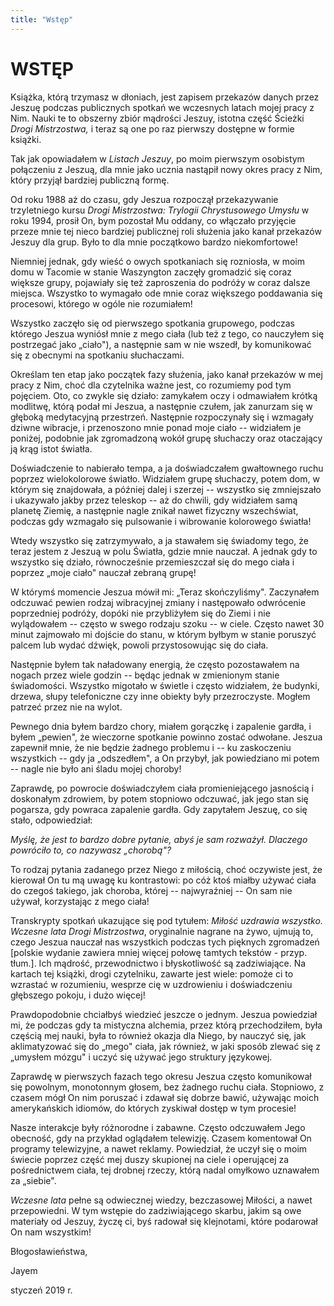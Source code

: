 ```yaml
---
title: "Wstęp"
---
```



# WSTĘP


Książka, którą trzymasz w dłoniach, jest zapisem przekazów danych przez Jeszuę podczas publicznych spotkań we wczesnych latach mojej pracy z Nim. Nauki te to obszerny zbiór mądrości Jeszuy, istotna część Ścieżki *Drogi Mistrzostwa,* i teraz są one po raz pierwszy dostępne w formie książki.

Tak jak opowiadałem w *Listach Jeszuy*, po moim pierwszym osobistym połączeniu z Jeszuą, dla mnie jako ucznia nastąpił nowy okres pracy z Nim, który przyjął bardziej publiczną formę.

Od roku 1988 aż do czasu, gdy Jeszua rozpoczął przekazywanie trzyletniego kursu *Drogi Mistrzostwa: Trylogii Chrystusowego Umysłu* w roku 1994, prosił On, bym pozostał Mu oddany, co włączało przyjęcie przeze mnie tej nieco bardziej publicznej roli służenia jako kanał przekazów Jeszuy dla grup. Było to dla mnie początkowo bardzo niekomfortowe!

Niemniej jednak, gdy wieść o owych spotkaniach się rozniosła, w moim domu w Tacomie w stanie Waszyngton zaczęły gromadzić się coraz większe grupy, pojawiały się też zaproszenia do podróży w coraz dalsze miejsca. Wszystko to wymagało ode mnie coraz większego poddawania się procesowi, którego w ogóle nie rozumiałem!

Wszystko zaczęło się od pierwszego spotkania grupowego, podczas którego Jeszua wyniósł mnie z mego ciała (lub też z tego, co nauczyłem się postrzegać jako „ciało"), a następnie sam w nie wszedł, by komunikować się z obecnymi na spotkaniu słuchaczami.

Określam ten etap jako początek fazy służenia, jako kanał przekazów w mej pracy z Nim, choć dla czytelnika ważne jest, co rozumiemy pod tym pojęciem. Oto, co zwykle się działo: zamykałem oczy i odmawiałem krótką modlitwę, którą podał mi Jeszua, a następnie czułem, jak zanurzam się w głęboką medytacyjną przestrzeń. Następnie rozpoczynały się i wzmagały dziwne wibracje, i przenoszono mnie ponad moje ciało -- widziałem je poniżej, podobnie jak zgromadzoną wokół grupę słuchaczy oraz otaczający ją krąg istot światła.

Doświadczenie to nabierało  tempa, a ja doświadczałem gwałtownego ruchu poprzez wielokolorowe światło. Widziałem grupę słuchaczy, potem dom, w którym się znajdowała, a później dalej i szerzej -- wszystko się zmniejszało i ukazywało jakby przez teleskop -- aż do chwili, gdy widziałem samą planetę Ziemię, a następnie nagle znikał nawet fizyczny wszechświat, podczas gdy wzmagało się pulsowanie i wibrowanie kolorowego światła!

Wtedy wszystko się zatrzymywało, a ja stawałem się świadomy tego, że teraz jestem z Jeszuą w polu Światła, gdzie mnie nauczał. A jednak gdy to wszystko się działo, równocześnie przemieszczał się do mego ciała i poprzez „moje ciało" nauczał zebraną grupę!

W którymś momencie Jeszua mówił mi: „Teraz skończyliśmy". Zaczynałem odczuwać pewien rodzaj wibracyjnej zmiany i następowało odwrócenie poprzedniej podróży, dopóki nie przybliżyłem się do Ziemi i nie wylądowałem -- często w swego rodzaju szoku -- w ciele. Często nawet 30 minut zajmowało mi dojście do stanu, w którym byłbym w stanie poruszyć palcem lub wydać dźwięk, powoli przystosowując się do ciała.

Następnie byłem tak naładowany energią, że często pozostawałem na nogach przez wiele godzin -- będąc jednak w zmienionym stanie świadomości. Wszystko migotało w świetle i często widziałem, że budynki, drzewa, słupy telefoniczne czy inne obiekty były przezroczyste. Mogłem patrzeć przez nie na wylot.

Pewnego dnia byłem bardzo chory, miałem gorączkę i zapalenie gardła, i byłem „pewien", że wieczorne spotkanie powinno zostać odwołane. Jeszua zapewnił mnie, że nie będzie żadnego problemu i -- ku zaskoczeniu wszystkich -- gdy ja „odszedłem", a On przybył, jak powiedziano mi potem -- nagle nie było ani śladu mojej choroby!

Zaprawdę, po powrocie doświadczyłem ciała promieniejącego jasnością i doskonałym zdrowiem, by potem stopniowo odczuwać, jak jego stan się pogarsza, gdy powraca zapalenie gardła. Gdy zapytałem Jeszuę, co się stało, odpowiedział:

*Myślę, że jest to bardzo dobre pytanie, abyś je sam rozważył. Dlaczego powróciło to, co nazywasz „chorobą"?*

To rodzaj pytania zadanego przez Niego z miłością, choć oczywiste jest, że kierował On tu mą uwagę ku kontrastowi: po cóż ktoś miałby używać ciała do czegoś takiego, jak choroba, której -- najwyraźniej -- On sam nie używał, korzystając z mego ciała!

Transkrypty spotkań  ukazujące się pod tytułem: *Miłość uzdrawia wszystko. Wczesne lata Drogi Mistrzostwa*, oryginalnie nagrane na żywo, ujmują to, czego Jeszua nauczał nas wszystkich podczas tych pięknych zgromadzeń [polskie wydanie zawiera mniej więcej połowę tamtych tekstów - przyp. tłum.]. Ich mądrość, przewodnictwo i błyskotliwość są zadziwiające. Na kartach tej książki, drogi czytelniku, zawarte jest wiele: pomoże ci to wzrastać w rozumieniu, wesprze cię w uzdrowieniu i doświadczeniu głębszego pokoju, i dużo więcej!

Prawdopodobnie chciałbyś wiedzieć jeszcze o jednym. Jeszua powiedział mi, że podczas gdy ta mistyczna alchemia, przez którą przechodziłem, była częścią mej nauki, była to również okazja dla Niego, by nauczyć się, jak aklimatyzować się do „mego" ciała, jak również, w jaki sposób zlewać się z „umysłem mózgu" i uczyć się używać jego struktury językowej.

Zaprawdę w pierwszych fazach tego okresu Jeszua często komunikował się powolnym, monotonnym głosem, bez żadnego ruchu ciała. Stopniowo, z czasem mógł On nim poruszać i zdawał się dobrze bawić, używając moich amerykańskich idiomów, do których zyskiwał dostęp w tym procesie!

Nasze interakcje były różnorodne i zabawne. Często odczuwałem Jego obecność, gdy na przykład oglądałem telewizję. Czasem komentował On programy telewizyjne, a nawet reklamy. Powiedział, że uczył się o moim świecie poprzez część mej duszy skupionej na ciele i operującej za pośrednictwem ciała, tej drobnej rzeczy, którą nadal omyłkowo uznawałem za „siebie".

*Wczesne lata* pełne są odwiecznej wiedzy, bezczasowej Miłości, a nawet przepowiedni. W tym wstępie do zadziwiającego skarbu, jakim są owe materiały od Jeszuy, życzę ci, byś radował się klejnotami, które podarował On nam wszystkim!

Błogosławieństwa,

Jayem

styczeń 2019 r.
